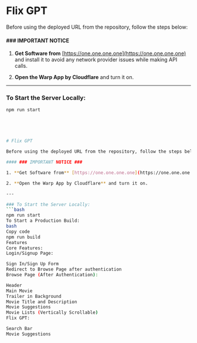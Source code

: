 # Flix GPT

Before using the deployed URL from the repository, follow the steps below:

#### ### IMPORTANT NOTICE ###

1. **Get Software from** [https://one.one.one.one](https://one.one.one.one) and install it to avoid any network provider issues while making API calls.

2. **Open the Warp App by Cloudflare** and turn it on.

---

### To Start the Server Locally:
```bash
npm run start





# Flix GPT

Before using the deployed URL from the repository, follow the steps below:

#### ### IMPORTANT NOTICE ###

1. **Get Software from** [https://one.one.one.one](https://one.one.one.one) and install it to avoid any network provider issues while making API calls.

2. **Open the Warp App by Cloudflare** and turn it on.

---

### To Start the Server Locally:
```bash
npm run start
To Start a Production Build:
bash
Copy code
npm run build
Features
Core Features:
Login/Signup Page:

Sign In/Sign Up Form
Redirect to Browse Page after authentication
Browse Page (After Authentication):

Header
Main Movie
Trailer in Background
Movie Title and Description
Movie Suggestions
Movie Lists (Vertically Scrollable)
Flix GPT:

Search Bar
Movie Suggestions
